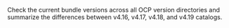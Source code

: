   Check the current bundle versions across all OCP version directories and summarize the differences between v4.16, v4.17, v4.18, and v4.19 catalogs.

